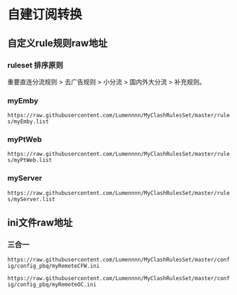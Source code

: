 # 自建订阅转换

## 自定义rule规则raw地址

### ruleset 排序原则

重要直连分流规则 > 去广告规则 > 小分流 > 国内外大分流 > 补充规则。

### myEmby

`https://raw.githubusercontent.com/Lumennnn/MyClashRulesSet/master/rules/myEmby.list`

### myPtWeb

`https://raw.githubusercontent.com/Lumennnn/MyClashRulesSet/master/rules/myPtWeb.list`

### myServer

`https://raw.githubusercontent.com/Lumennnn/MyClashRulesSet/master/rules/myServer.list`

## ini文件raw地址

### 三合一

`https://raw.githubusercontent.com/Lumennnn/MyClashRulesSet/master/config/config_pbq/myRemoteCFW.ini`

`https://raw.githubusercontent.com/Lumennnn/MyClashRulesSet/master/config/config_pbq/myRemoteOC.ini`
